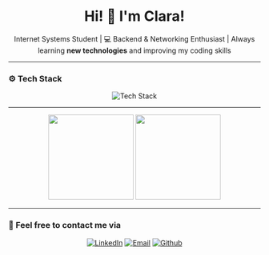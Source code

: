 <h1 align="center">Hi! 👋 I'm <strong>Clara!</strong></h1>
<p align="center">
  Internet Systems Student | 💻 Backend & Networking Enthusiast | Always learning <strong>new technologies</strong> and improving my coding skills </p>
  
  ---
  
### ⚙ Tech Stack  
<p align="center">
  <img src="https://skillicons.dev/icons?i=python,vscode,nodejs,figma,cs,nextjs,tailwindcss,cpp,flask,js,mysql,react,linux&theme=light" alt="Tech Stack" />
</p>

---
 
<p align="center">
  <img height="170" src="https://github-readme-stats.vercel.app/api?username=oiclai&show_icons=true&theme=compact" />
  <img height="170" src="https://github-readme-stats.vercel.app/api/top-langs/?username=oiclai&layout=compact" />
</p>

---

### 📲 Feel free to contact me via
<p align="center">
  <a href="https://linkedin.com/in/clara-nunes-de-alcantara/"><img src="https://skillicons.dev/icons?i=linkedin&theme=light" alt="LinkedIn"/></a>
  <a href="mailto:clarabpnalcantara@gmail.com"><img src="https://skillicons.dev/icons?i=gmail&theme=light" alt="Email"/></a>
  <a href="https://github.com/oiclai"><img src="https://skillicons.dev/icons?i=github&theme=light" alt="Github"/></a>
</p>
